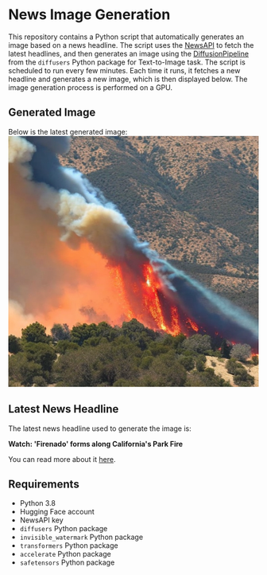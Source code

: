 # News Image Generation
This repository contains a Python script that automatically generates an image based on a news headline. The script uses the [NewsAPI](https://newsapi.org/) to fetch the latest headlines, and then generates an image using the [DiffusionPipeline](https://github.com/huggingface/diffusers) from the `diffusers` Python package for Text-to-Image task.
The script is scheduled to run every few minutes. Each time it runs, it fetches a new headline and generates a new image, which is then displayed below. The image generation process is performed on a GPU.

## Generated Image
Below is the latest generated image:
![Generated Image](image.png)

## Latest News Headline
The latest news headline used to generate the image is:

**Watch: 'Firenado' forms along California's Park Fire**

You can read more about it [here](https://news.google.com/rss/articles/CBMiX2h0dHBzOi8vd3d3LmZveHdlYXRoZXIuY29tL2V4dHJlbWUtd2VhdGhlci9maXJlbmFkby1wYXJrLWZpcmUtY2hpY28tY2FsaWZvcm5pYS13aWxkZmlyZS10b3JuYWRv0gFjaHR0cHM6Ly93d3cuZm94d2VhdGhlci5jb20vZXh0cmVtZS13ZWF0aGVyL2ZpcmVuYWRvLXBhcmstZmlyZS1jaGljby1jYWxpZm9ybmlhLXdpbGRmaXJlLXRvcm5hZG8uYW1w?oc=5).

## Requirements
- Python 3.8
- Hugging Face account
- NewsAPI key
- `diffusers` Python package
- `invisible_watermark` Python package
- `transformers` Python package
- `accelerate` Python package
- `safetensors` Python package
